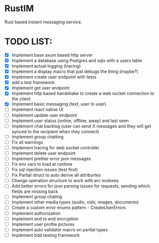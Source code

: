 # RustIM
Rust based instant messaging service.

# TODO LIST:
- [X] Implement base axum based http server
- [X] Implement a database using Postgres and sqlx with a users table
- [X] Implement actual logging (tracing)
- [X] Implement a display macro that just debugs the thing (maybe?)
- [X] Implement create user endpoint with tests
- [X] add a test framework
- [X] Implement get user endpoint
- [X] Implement http based handshake to create a web socket connection to the client
- [X] Implement basic messaging (text, user to user)
- [ ] Implement react native UI
- [ ] Implement update user endpoint
- [ ] Implement user status (online, offline, away) and last seen
- [ ] Implement chat backlog (user can send X messages and they will get synced to the recipient when they connect)
- [ ] Implement group chatting
- [ ] Fix all warnings
- [ ] Implement tracing for web socket controller
- [ ] Implement delete user endpoint
- [ ] Implement prettier error json messages
- [ ] Fix env vars to load at runtime
- [ ] Fix sql injection issues (test first)
- [ ] Fix Partial struct to auto derive all attriburtes
- [ ] Change operation structure to work with arc mutexes
- [ ] Add better errors for json parsing issues for requests, sending which fields are missing back
- [ ] Implement group chating
- [ ] Implement other media types (audio, vido, images, documents)
- [ ] Create a custom error enums pattern - CreateUserErrors
- [ ] Implement authorization
- [ ] Implement end to end encryption
- [ ] Implement user profile pictures
- [ ] Implement auto validator macro on partial types
- [ ] Implement bdd testing framework 
